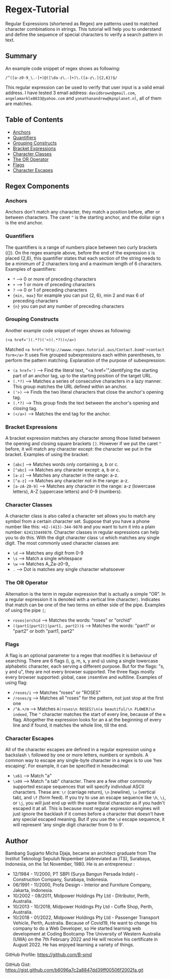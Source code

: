 # Regex-Tutorial

Regular Expressions (shortened as Regex) are patterns used to matched character combinations in strings.
This tutorial will help you to understand and define the sequence of special characters to verify 
a search pattern in text.

## Summary

An example code snippet of regex shows as following:

`/^([a-z0-9_\.-]+)@([\da-z\.-]+)\.([a-z\.]{2,6})$/`

This regular expression can be used to verify that user input is a valid email address. 
I have tested 3 email address: `davidbrown@gmail.com`, `angelamarkle8833@yahoo.com` 
and `yonathanandrew@kpnplanet.nl`, all of them are matches.

## Table of Contents

- [Anchors](#anchors)
- [Quantifiers](#quantifiers)
- [Grouping Constructs](#grouping-constructs)
- [Bracket Expressions](#bracket-expressions)
- [Character Classes](#character-classes)
- [The OR Operator](#the-or-operator)
- [Flags](#flags)
- [Character Escapes](#character-escapes)

## Regex Components

### Anchors

Anchors don't match any character, they match a position before, after or between characters.
The caret `^` is the starting anchor, and the dollar sign `$` is the end anchor.

### Quantifiers

The quantifiers is a range of numbers place between two curly brackets ({}). 
On the regex example above, before the end of the expression `$` is placed {2,6},
this quantifier states that each section of the string needs to be a minimum of 2 characters
long and a maximum length of 6 characters.
Examples of quantifiers:
- `*` --> 0 or more of preceding characters
- `+` --> 1 or more of preceding characters
- `?` --> 0 or 1 of preceding characters
- `{min, max}` for example you can put {2, 6}, min 2 and max 6 of preceding characters
- `{n}` you can put any number of preceding characters

### Grouping Constructs

Another example code snippet of regex shows as following:

`(<a href=')(.*?)('>)(.*?)(</a>)`

Matched `<a href='http://wwww.regex.tutorial.aus/Contact.bsmd'>contact form</a>`
It uses five grouped subexpressions each within parentheses, to perform the pattern matching.
Explanation of the purpose of subexpression:
- `(a href=')` --> Find the literal text, "<a href='",identifying the starting part of an anchor tag, up to the starting position of the target URL.
- `(.*?)` --> Matches a series of consecutive characters in a lazy manner. This group matches the URL defined within an anchor.
- `('>)` --> Finds the two literal characters that close the anchor's opening tag.
- `(.*?)` --> This group finds the text between the anchor's opening and closing tag.
- `(</a>)` --> Matches the end tag for the anchor.

### Bracket Expressions

A bracket expression matches any character among those listed between the opening and closing square brackets `[]`.
However if we put the caret `^` before, it will match any character except: the character we put in the bracket.
Examples of using the bracket:
- `[abc]` --> Matches words only containing a, b or c.
- `[^abc]` --> Matches any character except: a, b or c.
- `[a-z]` --> Matches any character in the range: a-z.
- `[^a-z]` --> Matches any character not in the range: a-z.
- `[a-zA-Z0-9]` --> Matches any character in the range: a-z (lowercase letters), A-Z (uppercase letters) and 0-9 (numbers).

### Character Classes 

A character class is also called a character set allows you to match any symbol from a certain character set. 
Suppose that you have a phone number like this:
                `+62-(413)-344-9870` and you want to turn it into a plain number: `624133449870`. 
Character classes in regular expressions can help you to do this. With the digit character class `\d` which matches any
single digit. 
The most commonly used character classes are:
- `\d` --> Matches any digit from 0-9
- `\s` --> Match a single whitespace
- `\w` --> Matches A_Za-z0-9_
- `.` --> Dot is matches any single character whatsoever

### The OR Operator

Alternation is the term in regular expression that is actually a simple "OR". In a regular expression it is denoted with
a vertical line character`|`. Indicates that match can be one of the two terms on either side of the pipe.
Examples of using the pipe `|`;
- `roses|orchid` --> Matches the words: "roses" or "orchid"
- `((part1|part2)|(part1, part2))$` --> Matches the words: "part1" or "part2" or both "part1, part2"

### Flags

A flag is an optional parameter to a regex that modifies it is behaviour of searching. There are 6 flags 
(i, g, m, s, y and u) using a single lowercase alphabetic character, each serving a different purpose.
But for the flags: "s, y and u", they are not every browser supported. The three flags mostly every browser supported:
`g`lobal, case `i`nsentive and `m`ultiline.
Examples of using flag:
- `/roses/i` --> Matches "roses" or "ROSES"
- `/roses/g` --> Matches all "roses" for the pattern, not just stop at the first one
- `/^A.+/m` --> Matches `A(roses\n ROSES)\n(a beautiful/\n FLOWER)\n indeed`, The `^` character matches the start of every line, because of the `m` flag. Altogether the expression looks for an `A` at the beginning of every line and if found, it matches the whole line, till the end.
  
### Character Escapes

All of the character escapes are defined in a regular expression using a backslash `\` followed by one or more letters,
numbers or symbols. A common way to escape any single-byte character in a regex is to use 'hex escaping'.
For example, it can be specified in hexadecimal:
- `\x61` --> Match "a"
- `\x09` --> Match "a tab" character.
There are a few other commonly supported escape sequences that will specify individual ASCII characters.
These are: `\r` (carriage return), `\n` (newline), `\v` (vertical tab), and `\f` (form feed).
If you try to use an escape sequence like `\h`, `\i`, or `\j`, you will just end up with the same literal character as 
if you hadn't escaped it at all. This is because most regular expression engines will just ignore the backlash if it
comes before a character that doesn't have any special escaped meaning. But if you use the `\d` escape sequence, it will 
represent 'any single digit character from 0 to 9'.

## Author

Bambang Sugiarto Micha Djaja, became an architect graduate from The Institut Teknologi Sepuluh Nopember 
(abbreviated as ITS), Surabaya, Indonesia, on the 1st November, 1980. 
He is an entrepreneur :
- 12/1984 - 11/2000, PT SBPI (Surya Bangun Persada Indah) - Construction Company, Surabaya, Indonesia.
- 06/1991 - 11/2000, Profa Design - Interior and Furniture Company, Jakarta, Indonesia.
- 10/2002 - 08/2011, Midpower Holdings Pty Ltd - Ditributor, Perth, Australia.
- 10/2013 - 10/2018, Midpower Holdings Pty Ltd - Coffe Shop, Perth, Australia.
- 10/2018 - 01/2022, Midpower Holdings Pty Ltd - Passenger Transport Vehicle, Perth, Australia.
Because of Covid19, He want to change his company to do a Web Developer, so He started learning web development at
Coding Bootcamp The University of Western Australia (UWA) on the 7th February 2022 and He will receive his certificate 
in August 2022. He has enjoyed learning a variety of things.

GitHub Profile: https://github.com/B-smd

GitHub Gist: https://gist.github.com/b6096a7c2a8847dd39ff00506f2002fa.git